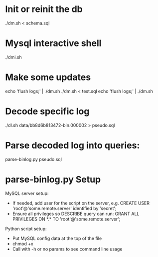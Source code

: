 # Init or reinit the db

./dm.sh < schema.sql

# Mysql interactive shell

./dmi.sh

# Make some updates

echo 'flush logs;' | ./dm.sh
./dm.sh < test.sql
echo 'flush logs;' | ./dm.sh

# Decode specific log

./dl.sh data/bb8d6b813472-bin.000002 > pseudo.sql

# Parse decoded log into queries:

parse-binlog.py pseudo.sql

# parse-binlog.py Setup

MySQL server setup:
- If needed, add user for the script on the server, e.g. CREATE USER 'root'@'some.remote.server' identified by 'secret';
- Ensure all privileges so DESCRIBE query can run: GRANT ALL PRIVILEGES ON \*.\* TO 'root'@'some.remote.server';

Python script setup:
- Put MySQL config data at the top of the file
- chmod +x
- Call with -h or no params to see command line usage
